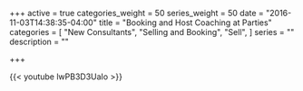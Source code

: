 +++
active = true
categories_weight = 50
series_weight = 50
date = "2016-11-03T14:38:35-04:00"
title = "Booking and Host Coaching at Parties"
categories = [
  "New Consultants",
  "Selling and Booking",
  "Sell",
]
series = ""
description = ""

+++

{{< youtube lwPB3D3UaIo >}}

